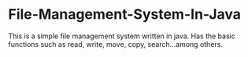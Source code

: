 # File-Management-System-In-Java
This is a simple file management system written in java. Has the basic functions such as read, write, move, copy, search...among others.
